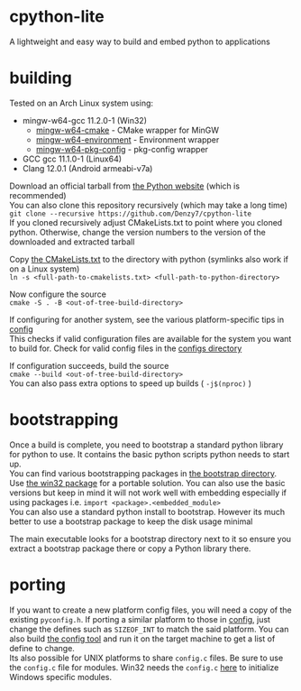 # cpython-lite

A lightweight and easy way to build and embed python to applications
# building

Tested on an Arch Linux system using:
- mingw-w64-gcc 11.2.0-1 (Win32)
  - [mingw-w64-cmake](https://aur.archlinux.org/packages/mingw-w64-cmake) - CMake wrapper for MinGW
  - [mingw-w64-environment](https://aur.archlinux.org/packages/mingw-w64-environment) - Environment wrapper
  - [mingw-w64-pkg-config](https://aur.archlinux.org/packages/mingw-w64-pkg-config) - pkg-config wrapper
- GCC gcc 11.1.0-1 (Linux64)
- Clang 12.0.1 (Android armeabi-v7a)

Download an official tarball from [the Python website](https://www.python.org/downloads/source/) (which is recommended)  
You can also clone this repository recursively (which may take a long time)  
`git clone --recursive https://github.com/Denzy7/cpython-lite`  
If you cloned recursively adjust CMakeLists.txt to point where you cloned python. Otherwise, change the version numbers to the version of the downloaded and extracted tarball

Copy [the CMakeLists.txt](cmake-python/CMakeLists.txt) to the directory with python (symlinks also work if on a Linux system)  
`ln -s <full-path-to-cmakelists.txt> <full-path-to-python-directory>`  

Now configure the source  
`cmake -S . -B <out-of-tree-build-directory>`

If configuring for another system, see the various platform-specific tips in [config](config)  
This checks if valid configuration files are available for the system you want to build for. Check for valid config files in the [configs directory](config/)  

If configuration succeeds, build the source  
`cmake --build <out-of-tree-build-directory>`  
You can also pass extra options to speed up builds ( `-j$(nproc)` )

# bootstrapping

Once a build is complete, you need to bootstrap a standard python library for python to use. It contains the basic python scripts python needs to start up.  
You can find various bootstrapping packages in [the bootstrap directory](bootstrap).  
Use [the win32 package](bootstraping/bootstrap-packaging-win32.tar.xz) for a portable solution. You can also use the basic versions but keep in mind it will not work well with embedding especially if using packages i.e. `import <package>.<embedded_module>`  
You can also use a standard python install to bootstrap. However its much better to use a bootstrap package to keep the disk usage minimal  

The main executable looks for a bootstrap directory next to it so ensure you extract a bootstrap package there or copy a Python library there.

# porting

If you want to create a new platform config files, you will need a copy of the existing `pyconfig.h`. If porting a similar platform to those in [config](config), just change the defines such as `SIZEOF_INT` to match the said platform. You can also build [the config tool](config/pyconfig-tool.c) and run it on the target machine to get a list of define to change.  
Its also possible for UNIX platforms to share `config.c` files. Be sure to use the `config.c` file for modules. Win32 needs the `config.c` [here](config/win32) to initialize Windows specific modules.
